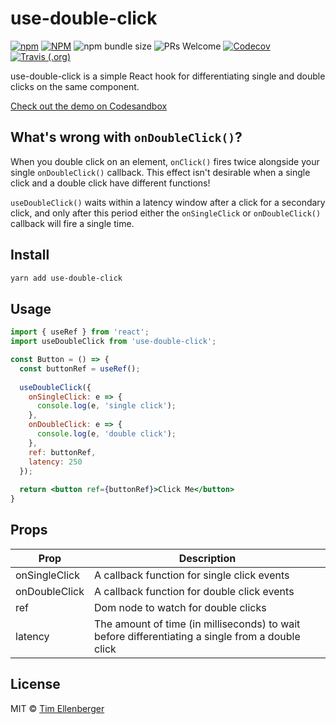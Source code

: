 # use-double-click

[![npm](https://img.shields.io/npm/v/use-double-click.svg?color=brightgreen&style=popout-square)](https://www.npmjs.com/package/use-double-click)
[![NPM](https://img.shields.io/github/license/tim-soft/use-double-click?color=brightgreen&style=popout-square)](https://github.com/tim-soft/use-double-click/blob/master/LICENSE)
![npm bundle size](https://img.shields.io/bundlephobia/minzip/use-double-click.svg?style=popout-square)
![PRs Welcome](https://img.shields.io/badge/PRs-welcome-brightgreen.svg?style=popout-square)
[![Codecov](https://img.shields.io/codecov/c/github/tim-soft/use-double-click?style=flat-square)](https://codecov.io/gh/tim-soft/use-double-click)
[![Travis (.org)](https://img.shields.io/travis/tim-soft/use-double-click?style=flat-square)](https://travis-ci.org/tim-soft/use-double-click)

use-double-click is a simple React hook for differentiating single and double clicks on the same component.

[Check out the demo on Codesandbox](https://codesandbox.io/s/use-double-click-f7e33?expanddevtools=1&fontsize=14)

## What's wrong with `onDoubleClick()`?

When you double click on an element, `onClick()` fires twice alongside your single `onDoubleClick()` callback. This effect isn't desirable when a single click and a double click have different functions!

`useDoubleClick()` waits within a latency window after a click for a secondary click, and only after this period either the `onSingleClick` or `onDoubleClick()` callback will fire a single time.

## Install

```bash
yarn add use-double-click
```

## Usage

```jsx
import { useRef } from 'react';
import useDoubleClick from 'use-double-click';

const Button = () => {
  const buttonRef = useRef();
  
  useDoubleClick({
    onSingleClick: e => {
      console.log(e, 'single click');
    },
    onDoubleClick: e => {
      console.log(e, 'double click');
    },
    ref: buttonRef,
    latency: 250
  });
  
  return <button ref={buttonRef}>Click Me</button>
}
```

## Props

| Prop                 | Description                                                                                             |
| -------------------- | ------------------------------------------------------------------------------------------------------- |
| onSingleClick        | A callback function for single click events              |
| onDoubleClick        | A callback function for double click events                                                             |
| ref                  | Dom node to watch for double clicks                                                                     |
| latency              | The amount of time (in milliseconds) to wait before differentiating a single from a double click        |

## License

MIT © [Tim Ellenberger](https://github.com/tim-soft)
